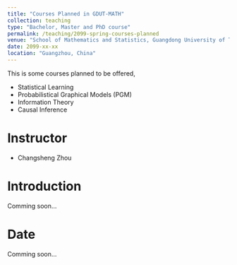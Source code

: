 ```yaml
---
title: "Courses Planned in GDUT-MATH"
collection: teaching
type: "Bachelor, Master and PhD course"
permalink: /teaching/2099-spring-courses-planned
venue: "School of Mathematics and Statistics, Guangdong University of Techonology"
date: 2099-xx-xx
location: "Guangzhou, China"
---
```


This is some courses planned to be offered, 
- Statistical Learning
- Probabilistical Graphical Models (PGM)
- Information Theory
- Causal Inference


Instructor
======
- Changsheng Zhou

Introduction
==============
Comming soon...


Date
======
Comming soon...
